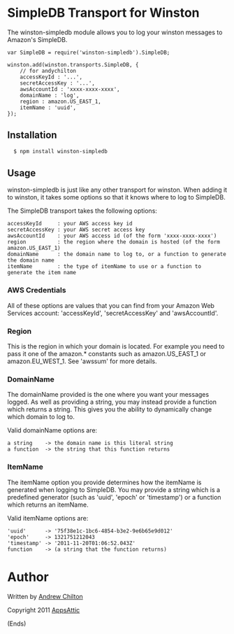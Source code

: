 # SimpleDB Transport for Winston

The winston-simpledb module allows you to log your winston messages to Amazon's SimpleDB.

    var SimpleDB = require('winston-simpledb').SimpleDB;
    
    winston.add(winston.transports.SimpleDB, {
        // for andychilton
        accessKeyId : '...',
        secretAccessKey : '...',
        awsAccountId : 'xxxx-xxxx-xxxx',
        domainName : 'log',
        region : amazon.US_EAST_1,
        itemName : 'uuid',
    });

## Installation

``` bash
  $ npm install winston-simpledb
```

## Usage

winston-simpledb is just like any other transport for winston. When adding it to winston, it takes some options so that
it knows where to log to SimpleDB.

The SimpleDB transport takes the following options:

    accessKeyId     : your AWS access key id
    secretAccessKey : your AWS secret access key
    awsAccountId    : your AWS access id (of the form 'xxxx-xxxx-xxxx')
    region          : the region where the domain is hosted (of the form amazon.US_EAST_1)
    domainName      : the domain name to log to, or a function to generate the domain name
    itemName        : the type of itemName to use or a function to generate the item name

### AWS Credentials

All of these options are values that you can find from your Amazon Web Services account: 'accessKeyId',
'secretAccessKey' and 'awsAccountId'.

### Region

This is the region in which your domain is located. For example you need to pass it one of the amazon.* constants such
as amazon.US_EAST_1 or amazon.EU_WEST_1. See 'awssum' for more details.

### DomainName

The domainName provided is the one where you want your messages logged. As well as providing a string, you may instead
provide a function which returns a string. This gives you the ability to dynamically change which domain to log to.

Valid domainName options are:

    a string    -> the domain name is this literal string
    a function  -> the string that this function returns

### ItemName

The itemName option you provide determines how the itemName is generated when logging to SimpleDB. You may provide a
string which is a predefined generator (such as 'uuid', 'epoch' or 'timestamp') or a function which returns an
itemName.

Valid itemName options are:

    'uuid'      -> '75f38e1c-1bc6-4854-b3e2-9e6b65e9d012'
    'epoch'     -> 1321751212043
    'timestamp' -> '2011-11-20T01:06:52.043Z'
    function    -> (a string that the function returns)

# Author

Written by [Andrew Chilton](http://www.chilts.org/blog/)

Copyright 2011 [AppsAttic](http://www.appsattic.com/)

(Ends)
